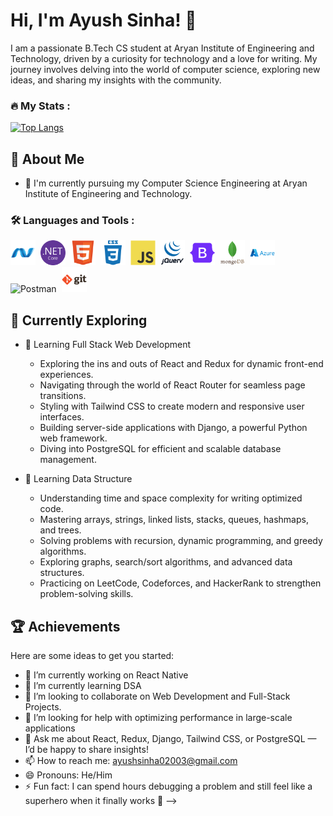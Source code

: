 # Hi, I'm Ayush Sinha! 👋

I am a passionate B.Tech CS student at Aryan Institute of Engineering and Technology, driven by a curiosity for technology and a love for writing. My journey involves delving into the world of computer science, exploring new ideas, and sharing my insights with the community.



### :fire: My Stats :

[![Top Langs](https://github-readme-stats.vercel.app/api/top-langs/?username=ayushsinha02003&layout=compact&theme=vision-friendly-dark)](https://github.com/anuraghazra/github-readme-stats)



## 🚀 About Me

- 🔭 I'm currently pursuing my Computer Science Engineering at Aryan Institute of Engineering and Technology.



### :hammer_and_wrench: Languages and Tools :
<div>
 <img src="https://github.com/devicons/devicon/blob/master/icons/dot-net/dot-net-original.svg" title="Dotnet" alt="Dotnet" width="40" height="40"/>&nbsp;
 <img src="https://github.com/devicons/devicon/blob/master/icons/dotnetcore/dotnetcore-original.svg" title=".NET Core" alt=".Net Core" width="40" height="40"/>&nbsp;
 <img src="https://github.com/devicons/devicon/blob/master/icons/html5/html5-original.svg" title="HTML5" alt="HTML" width="40" height="40"/>&nbsp;
 <img src="https://github.com/devicons/devicon/blob/master/icons/css3/css3-plain-wordmark.svg"  title="CSS3" alt="CSS" width="40" height="40"/>&nbsp;
 <img src="https://github.com/devicons/devicon/blob/master/icons/javascript/javascript-original.svg" title="JavaScript" alt="JavaScript" width="40" height="40"/>&nbsp;
 <img src="https://github.com/devicons/devicon/blob/master/icons/jquery/jquery-original-wordmark.svg" title="jQuery" alt="jQuery" width="40" height="40"/>&nbsp;
 <img src="https://github.com/devicons/devicon/blob/master/icons/bootstrap/bootstrap-plain.svg" title="Bootstrap" alt="Bootstrap" width="40" height="40"/>&nbsp;
 <img src="https://github.com/devicons/devicon/blob/master/icons/mongodb/mongodb-original-wordmark.svg" title="mongoDB"  alt="mongoDB" width="40" height="40"/>&nbsp;
 <img src="https://github.com/devicons/devicon/blob/master/icons/azure/azure-original-wordmark.svg" title="Azure" alt="Azure" width="40" height="40"/>&nbsp;
 <img src="https://www.vectorlogo.zone/logos/getpostman/getpostman-icon.svg" title="Postman"  alt="Postman" width="40" height="40"/>&nbsp;
 <img src="https://github.com/devicons/devicon/blob/master/icons/git/git-original-wordmark.svg" title="Git" **alt="Git" width="40" height="40"/>&nbsp;
</div>



## 🌱 Currently Exploring

- 🚀 Learning Full Stack Web Development
  - Exploring the ins and outs of React and Redux for dynamic front-end experiences.
  - Navigating through the world of React Router for seamless page transitions.
  - Styling with Tailwind CSS to create modern and responsive user interfaces.
  - Building server-side applications with Django, a powerful Python web framework.
  - Diving into PostgreSQL for efficient and scalable database management.
  
- 🚀 Learning Data Structure
  - Understanding time and space complexity for writing optimized code.
  - Mastering arrays, strings, linked lists, stacks, queues, hashmaps, and trees.
  - Solving problems with recursion, dynamic programming, and greedy algorithms.
  - Exploring graphs, search/sort algorithms, and advanced data structures.
  - Practicing on LeetCode, Codeforces, and HackerRank to strengthen problem-solving skills.

 
 ## 🏆 Achievements


Here are some ideas to get you started:

- 🔭 I’m currently working on React Native
- 🌱 I’m currently learning DSA
- 👯 I’m looking to collaborate on Web Development and Full-Stack Projects.
- 🤔 I’m looking for help with optimizing performance in large-scale applications
- 💬 Ask me about React, Redux, Django, Tailwind CSS, or PostgreSQL — I’d be happy to share insights!
- 📫 How to reach me: ayushsinha02003@gmail.com
- 😄 Pronouns: He/Him
- ⚡ Fun fact: I can spend hours debugging a problem and still feel like a superhero when it finally works 🚀
-->
